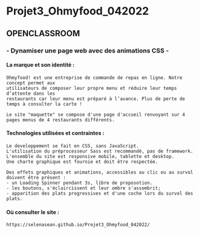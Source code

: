 
# Projet3_Ohmyfood_042022 
## OPENCLASSROOM
### - Dynamiser une page web avec des animations CSS -

#### La marque et son identité :

    Ohmyfood! est une entreprise de commande de repas en ligne. Notre concept permet aux
    utilisateurs de composer leur propre menu et réduire leur temps d’attente dans les
    restaurants car leur menu est préparé à l’avance. Plus de perte de temps à consulter la carte !

    Le site "maquette" se compose d'une page d'accueil renvoyant sur 4 pages menus de 4 restaurants différents.

#### Technologies utilisées et contraintes :

    Le developpement se fait en CSS, sans JavaScript. 
    L'utilisation du préprocesseur Sass est recommandé, pas de framework.
    L'ensemble du site est responsive mobile, tablette et desktop.
    Une charte graphique est fournie et doit être respectée.

    Des effets graphiques et animations, accessibles au clic ou au survol doivent être présent :
    - un Loading Spinner pendant 3s, libre de proposotion.
    - les boutons, s'éclaircissent et leur ombre s'assombrit;
    - apparition des plats progressives et d'une coche lors du survol des plats.

#### Où consulter le site :

    https://selenasean.github.io/Projet3_Ohmyfood_042022/



